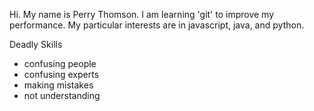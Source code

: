 Hi. My name is Perry Thomson.  I am learning 'git' to improve my performance.  My particular interests are in javascript, java, and python.

Deadly Skills
* confusing people
* confusing experts
* making mistakes
* not understanding

